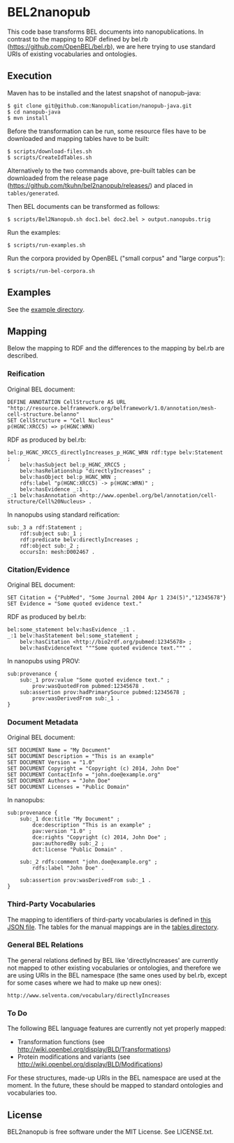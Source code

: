 BEL2nanopub
===========

This code base transforms BEL documents into nanopublications. In contrast to the mapping to RDF
defined by bel.rb (https://github.com/OpenBEL/bel.rb), we are here trying to use standard URIs of
existing vocabularies and ontologies.


Execution
---------

Maven has to be installed and the latest snapshot of nanopub-java:

    $ git clone git@github.com:Nanopublication/nanopub-java.git
    $ cd nanopub-java
    $ mvn install

Before the transformation can be run, some resource files have to be downloaded and mapping tables
have to be built:

    $ scripts/download-files.sh
    $ scripts/CreateIdTables.sh

Alternatively to the two commands above, pre-built tables can be downloaded from the release
page (https://github.com/tkuhn/bel2nanopub/releases/) and placed in `tables/generated`.

Then BEL documents can be transformed as follows:

    $ scripts/Bel2Nanopub.sh doc1.bel doc2.bel > output.nanopubs.trig

Run the examples:

    $ scripts/run-examples.sh

Run the corpora provided by OpenBEL ("small corpus" and "large corpus"):

    $ scripts/run-bel-corpora.sh


Examples
--------

See the [example directory](src/main/resources/examples).


Mapping
-------

Below the mapping to RDF and the differences to the mapping by bel.rb are described. 


### Reification

Original BEL document:

    DEFINE ANNOTATION CellStructure AS URL "http://resource.belframework.org/belframework/1.0/annotation/mesh-cell-structure.belanno"
    SET CellStructure = "Cell Nucleus"
    p(HGNC:XRCC5) => p(HGNC:WRN)

RDF as produced by bel.rb:

    bel:p_HGNC_XRCC5_directlyIncreases_p_HGNC_WRN rdf:type belv:Statement ;
        belv:hasSubject bel:p_HGNC_XRCC5 ;
        belv:hasRelationship "directlyIncreases" ;
        belv:hasObject bel:p_HGNC_WRN ;
        rdfs:label "p(HGNC:XRCC5) -> p(HGNC:WRN)" ;
        belv:hasEvidence _:1 .
    _:1 belv:hasAnnotation <http://www.openbel.org/bel/annotation/cell-structure/Cell%20Nucleus> .

In nanopubs using standard reification:

    sub:_3 a rdf:Statement ;
        rdf:subject sub:_1 ;
        rdf:predicate belv:directlyIncreases ;
        rdf:object sub:_2 ;
        occursIn: mesh:D002467 .


### Citation/Evidence

Original BEL document:

    SET Citation = {"PubMed", "Some Journal 2004 Apr 1 234(5)","12345678"}
    SET Evidence = "Some quoted evidence text."

RDF as produced by bel.rb:

    bel:some_statement belv:hasEvidence _:1 .
    _:1 belv:hasStatement bel:some_statement ;
        belv:hasCitation <http://bio2rdf.org/pubmed:12345678> ;
        belv:hasEvidenceText """Some quoted evidence text.""" .

In nanopubs using PROV:

    sub:provenance {
        sub:_1 prov:value "Some quoted evidence text." ;
            prov:wasQuotedFrom pubmed:12345678 .
        sub:assertion prov:hadPrimarySource pubmed:12345678 ;
            prov:wasDerivedFrom sub:_1 .
    }


### Document Metadata

Original BEL document:

    SET DOCUMENT Name = "My Document"
    SET DOCUMENT Description = "This is an example"
    SET DOCUMENT Version = "1.0"
    SET DOCUMENT Copyright = "Copyright (c) 2014, John Doe"
    SET DOCUMENT ContactInfo = "john.doe@example.org"
    SET DOCUMENT Authors = "John Doe"
    SET DOCUMENT Licenses = "Public Domain"

In nanopubs:

    sub:provenance {
        sub:_1 dce:title "My Document" ;
            dce:description "This is an example" ;
            pav:version "1.0" ;
            dce:rights "Copyright (c) 2014, John Doe" ;
            pav:authoredBy sub:_2 ;
            dct:license "Public Domain" .
    
        sub:_2 rdfs:comment "john.doe@example.org" ;
            rdfs:label "John Doe" .
    
        sub:assertion prov:wasDerivedFrom sub:_1 .
    }


### Third-Party Vocabularies

The mapping to identifiers of third-party vocabularies is defined in
[this JSON file](src/main/resources/idschemes.json). The tables for the manual mappings are in the
[tables directory](tables).


### General BEL Relations

The general relations defined by BEL like 'directlyIncreases' are currently not mapped to other
existing vocabularies or ontologies, and therefore we are using URIs in the BEL namespace (the same
ones used by bel.rb, except for some cases where we had to make up new ones):

    http://www.selventa.com/vocabulary/directlyIncreases


### To Do

The following BEL language features are currently not yet properly mapped:

- Transformation functions (see http://wiki.openbel.org/display/BLD/Transformations)
- Protein modifications and variants (see http://wiki.openbel.org/display/BLD/Modifications)

For these structures, made-up URIs in the BEL namespace are used at the moment. In the future,
these should be mapped to standard ontologies and vocabularies too.


License
-------

BEL2nanopub is free software under the MIT License. See LICENSE.txt.
